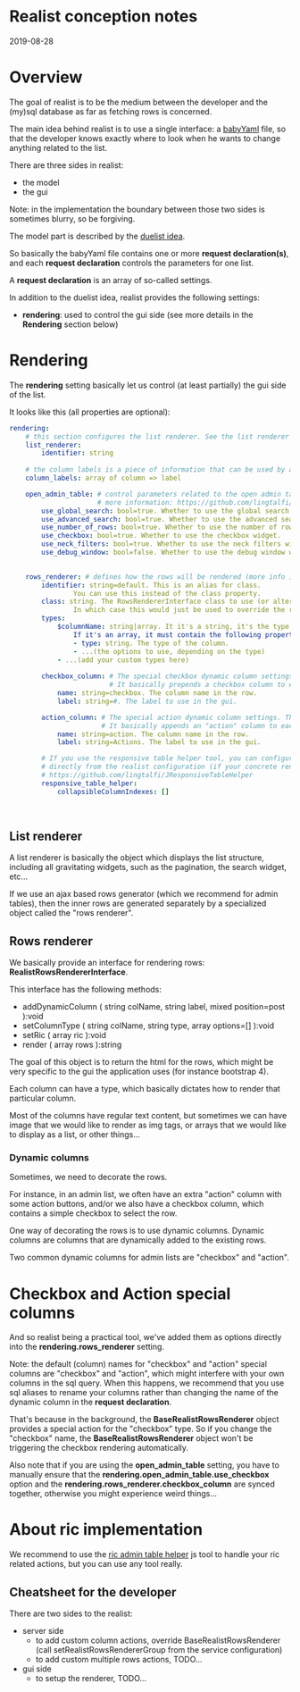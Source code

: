 Realist conception notes
======================
2019-08-28



Overview
===========

The goal of realist is to be the medium between the developer and the (my)sql database as far as fetching rows 
is concerned.


The main idea behind realist is to use a single interface: a [babyYaml](https://github.com/lingtalfi/BabyYaml) file,
so that the developer knows exactly where to look when he wants to change anything related to the list.



There are three sides in realist:

- the model
- the gui


Note: in the implementation the boundary between those two sides is sometimes blurry, so be forgiving.


The model part is described by the [duelist idea](https://github.com/lingtalfi/Light_Realist/blob/master/doc/pages/duelist.md).



So basically the babyYaml file contains one or more **request declaration(s)**, and each **request declaration** controls the parameters
for one list.

A **request declaration** is an array of so-called settings.

In addition to the duelist idea, realist provides the following settings:  

- **rendering**: used to control the gui side (see more details in the **Rendering** section below) 






   
Rendering
===========

The **rendering** setting basically let us control (at least partially) the gui side of the list.

It looks like this (all properties are optional):


```yaml
rendering:
    # this section configures the list renderer. See the list renderer section below for more info.
    list_renderer:
        identifier: string
    
    # the column labels is a piece of information that can be used by any renderer. 
    column_labels: array of column => label

    open_admin_table: # control parameters related to the open admin table (see the open admin table protocol for
                      # more information: https://github.com/lingtalfi/Light_Realist/blob/master/doc/pages/open-admin-table-protocol.md)
        use_global_search: bool=true. Whether to use the global search widget (aka general_search). 
        use_advanced_search: bool=true. Whether to use the advanced search widget.
        use_number_of_rows: bool=true. Whether to use the number of rows widget.  
        use_checkbox: bool=true. Whether to use the checkbox widget.
        use_neck_filters: bool=true. Whether to use the neck filters widget.
        use_debug_window: bool=false. Whether to use the debug window widget.  
                

    rows_renderer: # defines how the rows will be rendered (more info in the rows renderer section later in this document)
        identifier: string=default. This is an alias for class.
                You can use this instead of the class property.               
        class: string. The RowsRendererInterface class to use (or alternately use the identifier property). This is optional, and the application might provide a default value.
                In which case this would just be used to override the renderer when needed.
        types:
            $columnName: string|array. It it's a string, it's the type. It can also be a dynamic column (like "action" for instance) 
                If it's an array, it must contain the following properties:
                - type: string. The type of the column.
                - ...(the options to use, depending on the type)
            - ...(add your custom types here)
    
        checkbox_column: # The special checkbox dynamic column settings. The checkbox is  See the "Rows renderer" section below.
                         # It basically prepends a checkbox column to each returned row.  
            name: string=checkbox. The column name in the row. 
            label: string=#. The label to use in the gui.

        action_column: # The special action dynamic column settings. The checkbox is  See the "Rows renderer" section below.
                       # It basically appends an "action" column to each returned row. 
            name: string=action. The column name in the row.
            label: string=Actions. The label to use in the gui.

        # If you use the responsive table helper tool, you can configure some of its properties
        # directly from the realist configuration (if your concrete renderer can handle it).
        # https://github.com/lingtalfi/JResponsiveTableHelper
        responsive_table_helper:
            collapsibleColumnIndexes: []
        
         
```
 

List renderer
-------------

A list renderer is basically the object which displays the list structure, including all gravitating widgets, such as the pagination,
the search widget, etc...

If we use an ajax based rows generator (which we recommend for admin tables), then the inner rows are generated separately
by a specialized object called the "rows renderer".





Rows renderer
--------------

We basically provide an interface for rendering rows: **RealistRowsRendererInterface**.

This interface has the following methods:

- addDynamicColumn ( string colName, string label, mixed position=post ):void
- setColumnType ( string colName, string type, array options=[] ):void
- setRic ( array ric ):void
- render  ( array rows ):string


The goal of this object is to return the html for the rows, which might be very specific to the
gui the application uses (for instance bootstrap 4).

Each column can have a type, which basically dictates how to render that particular column.

Most of the columns have regular text content, but sometimes we can have image that we would like
to render as img tags, or arrays that we would like to display as a list, or other things...

### Dynamic columns

Sometimes, we need to decorate the rows.

For instance, in an admin list, we often have an extra "action" column with some action buttons,
and/or we also have a checkbox column, which contains a simple checkbox to select the row.

One way of decorating the rows is to use dynamic columns.
Dynamic columns are columns that are dynamically added to the existing rows.


Two common dynamic columns for admin lists are "checkbox" and "action".


# Checkbox and Action special columns

And so realist being a practical tool, we've added them as options directly into the **rendering.rows_renderer** setting.

Note: the default (column) names for "checkbox" and "action" special columns are "checkbox" and "action", which might
interfere with your own columns in the sql query. When this happens, we recommend that you use sql aliases to rename
your columns rather than changing the name of the dynamic column in the **request declaration**.

That's because in the background, the **BaseRealistRowsRenderer** object provides a special action for the "checkbox" type.
So if you change the "checkbox" name, the **BaseRealistRowsRenderer** object won't be triggering the checkbox rendering
automatically.


Also note that if you are using the **open_admin_table** setting, you have to manually ensure that the 
**rendering.open_admin_table.use_checkbox** option and the **rendering.rows_renderer.checkbox_column** are synced together,
otherwise you might experience weird things...  


# About ric implementation

We recommend to use the [ric admin table helper](https://github.com/lingtalfi/JRicAdminTableHelper) js tool to handle
your ric related actions, but you can use any tool really. 
 
 
 
 
 
Cheatsheet for the developer
------------------------
There are two sides to the realist:

- server side
    - to add custom column actions, override BaseRealistRowsRenderer (call setRealistRowsRendererGroup from the service configuration)
    - to add custom multiple rows actions, TODO...
- gui side
    - to setup the renderer, TODO...





   

